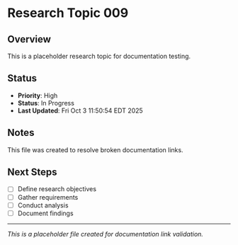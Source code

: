 # Research Topic 009

## Overview
This is a placeholder research topic for documentation testing.

## Status
- **Priority**: High
- **Status**: In Progress
- **Last Updated**: Fri Oct  3 11:50:54 EDT 2025

## Notes
This file was created to resolve broken documentation links.

## Next Steps
- [ ] Define research objectives
- [ ] Gather requirements
- [ ] Conduct analysis
- [ ] Document findings

---
*This is a placeholder file created for documentation link validation.*
